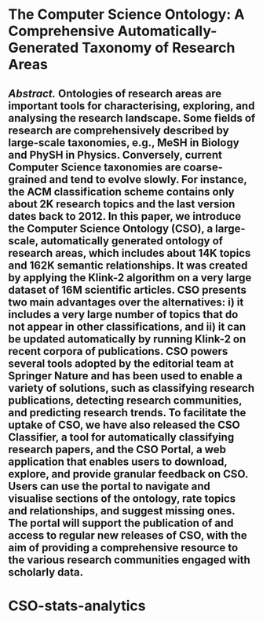 # The Computer Science Ontology: A Comprehensive Automatically-Generated Taxonomy of Research Areas

## *Abstract.* Ontologies of research areas are important tools for characterising, exploring, and analysing the research landscape. Some fields of research are comprehensively described by large-scale taxonomies, e.g., MeSH in Biology and PhySH in Physics. Conversely, current Computer Science taxonomies are coarse-grained and tend to evolve slowly. For instance, the ACM classification scheme contains only about 2K research topics and the last version dates back to 2012. In this paper, we introduce the Computer Science Ontology (CSO), a large-scale, automatically generated ontology of research areas, which includes about 14K topics and 162K semantic relationships. It was created by applying the Klink-2 algorithm on a very large dataset of 16M scientific articles. CSO presents two main advantages over the alternatives: i) it includes a very large number of topics that do not appear in other classifications, and ii) it can be updated automatically by running Klink-2 on recent corpora of publications. CSO powers several tools adopted by the editorial team at Springer Nature and has been used to enable a variety of solutions, such as classifying research publications, detecting research communities, and predicting research trends. To facilitate the uptake of CSO, we have also released the CSO Classifier, a tool for automatically classifying research papers, and the CSO Portal, a web application that enables users to download, explore, and provide granular feedback on CSO. Users can use the portal to navigate and visualise sections of the ontology, rate topics and relationships, and suggest missing ones. The portal will support the publication of and access to regular new releases of CSO, with the aim of providing a comprehensive resource to the various research communities engaged with scholarly data. 


# CSO-stats-analytics
